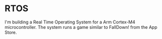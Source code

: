# RTOS
I'm building a Real Time Operating System for a Arm Cortex-M4 microcontroller. The system runs a game similar to FallDown! from the App Store. 
